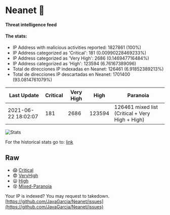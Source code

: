 # Neanet :hocho:
#### Threat intelligence feed
#### The stats:

- IP Address with malicious activities reported: 1827861 (100%)
- IP Address categorized as 'Critical':  181 (0.00990228469233%)
- IP Address categorized as 'Very High':  2686 (0.146947716484%)
- IP Address categorized as 'High':  123594 (6.76167389096)
- Total de direcciones IP indexadas en Neanet:  126461 (6.91852389213%)
- Total de direcciones IP descartadas en Neanet:  1701400 (93.0814761079%)

| Last Update | Critical | Very High | High | Paranoia |
| --- | --- | --- | --- | --- |
| 2021-06-22 18:02:07 | 181 | 2686 | 123594 | 126461 mixed list (Critical + Very High + High)|

![Stats](https://docs.google.com/spreadsheets/d/e/2PACX-1vSnaNMIXVabIpDJjufMlzH7poXnshF3mgd8Is1g9ytUEzVsP5my4Trn8f-xkoLLQ38xpL3HtmUexLo6/pubchart?oid=501124687&format=image)

For the historical stats go to: [link](/stats.csv)
## Raw
- :scream: [Critical](https://raw.githubusercontent.com/JavaGarcia/Neanet/master/blacklists/neanet_critical.txt)
- :fearful: [VeryHigh](https://raw.githubusercontent.com/JavaGarcia/Neanet/master/blacklists/neanet_veryHigh.txtt)
- :frowning: [High](https://raw.githubusercontent.com/JavaGarcia/Neanet/master/blacklists/neanet_high.txt)
- :dizzy_face: [Mixed-Paranoia](https://raw.githubusercontent.com/JavaGarcia/Neanet/master/blacklists/neanet_all.txt)


Your IP is indexed? You may request to takedown. [https://github.com/JavaGarcia/Neanet/issues](https://github.com/JavaGarcia/Neanet/issues)






















































































































































































































































































































































































































































































































































































































































































































































































































































































































































































































































































































































































































































































































































































































































































































































































































































































































































































































































































































































































































































































































































































































































































































































































































































































































































































































































































































































































































































































































































































































































































































































































































































































































































































































































































































































































































































































































































































































































































































































































































































































































































































































































































































































































































































































































































































































































































































































































































































































































































































































































































































































































































































































































































































































































































































































































































































































































































































































































































































































































































































































































































































































































































































































































































































































































































































































































































































































































































































































































































































































































































































































































































































































































































